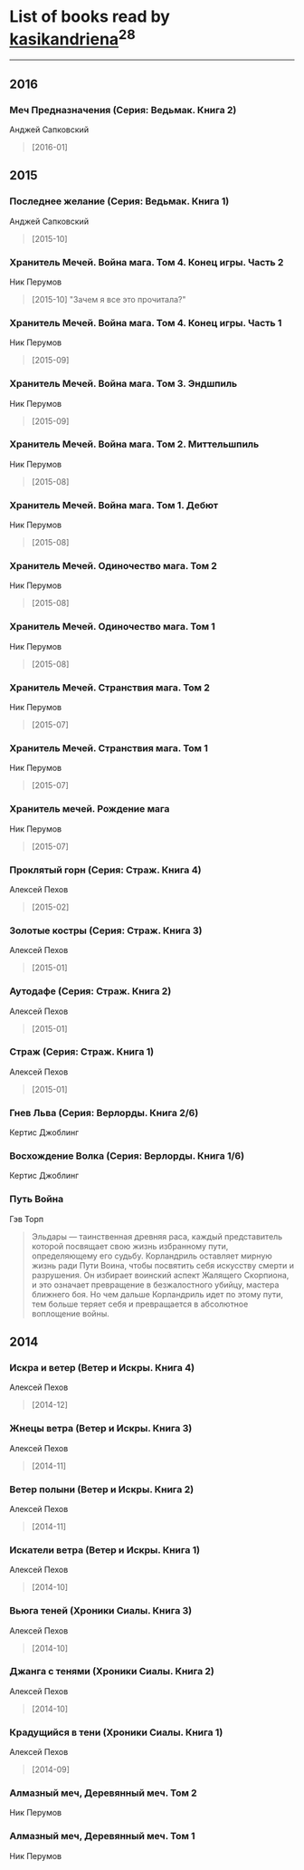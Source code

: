 # List of books read by [kasikandriena](http://vk.com/id152488954)<sup>28</sup>
---

## 2016

### Меч Предназначения (Серия: Ведьмак. Книга 2)
Анджей Сапковский
> [2016-01] 



## 2015

### Последнее желание (Серия: Ведьмак. Книга 1)
Анджей Сапковский
> [2015-10] 


### Хранитель Мечей. Война мага. Том 4. Конец игры. Часть 2
Ник Перумов
> [2015-10] "Зачем я все это прочитала?"


### Хранитель Мечей. Война мага. Том 4. Конец игры. Часть 1
Ник Перумов
> [2015-09] 


### Хранитель Мечей. Война мага. Том 3. Эндшпиль
Ник Перумов
> [2015-09] 


### Хранитель Мечей. Война мага. Том 2. Миттельшпиль
Ник Перумов
> [2015-08] 


### Хранитель Мечей. Война мага. Том 1. Дебют
Ник Перумов
> [2015-08] 


### Хранитель Мечей. Одиночество мага. Том 2
Ник Перумов
> [2015-08] 


### Хранитель Мечей. Одиночество мага. Том 1
Ник Перумов
> [2015-08] 


### Хранитель Мечей. Странствия мага. Том 2
Ник Перумов
> [2015-07] 


### Хранитель Мечей. Странствия мага. Том 1
Ник Перумов
> [2015-07] 


### Хранитель мечей. Рождение мага
Ник Перумов
> [2015-07] 


### Проклятый горн (Серия: Страж. Книга 4)
Алексей Пехов
> [2015-02] 


### Золотые костры (Серия: Страж. Книга 3)
Алексей Пехов
> [2015-01] 


### Аутодафе (Серия: Страж. Книга 2)
Алексей Пехов
> [2015-01] 


### Страж (Серия: Страж. Книга 1)
Алексей Пехов
> [2015-01] 


### Гнев Льва (Серия: Верлорды. Книга 2/6)
Кертис Джоблинг


### Восхождение Волка (Серия: Верлорды. Книга 1/6)
Кертис Джоблинг


### Путь Война
Гэв Торп
> Эльдары — таинственная древняя раса, каждый представитель которой посвящает свою жизнь избранному пути, определяющему его судьбу. Корландриль оставляет мирную жизнь ради Пути Воина, чтобы посвятить себя искусству смерти и разрушения. Он избирает воинский аспект Жалящего Скорпиона, и это означает превращение в безжалостного убийцу, мастера ближнего боя. Но чем дальше Корландриль идет по этому пути, тем больше теряет себя и превращается в абсолютное воплощение войны.



## 2014

### Искра и ветер (Ветер и Искры. Книга 4)
Алексей Пехов
> [2014-12] 


### Жнецы ветра (Ветер и Искры. Книга 3)
Алексей Пехов
> [2014-11] 


### Ветер полыни (Ветер и Искры. Книга 2)
Алексей Пехов
> [2014-11] 


### Искатели ветра (Ветер и Искры. Книга 1)
Алексей Пехов
> [2014-10] 


### Вьюга теней (Хроники Сиалы. Книга 3)
Алексей Пехов
> [2014-10] 


### Джанга с тенями (Хроники Сиалы. Книга 2)
Алексей Пехов
> [2014-10] 


### Крадущийся в тени (Хроники Сиалы. Книга 1)
Алексей Пехов
> [2014-09] 


### Алмазный меч, Деревянный меч. Том 2
Ник Перумов


### Алмазный меч, Деревянный меч. Том 1
Ник Перумов



